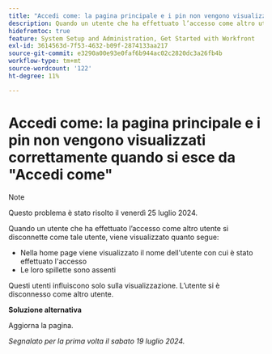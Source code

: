 ```yaml
---
title: "Accedi come: la pagina principale e i pin non vengono visualizzati correttamente quando si esce da Accedi come"
description: Quando un utente che ha effettuato l’accesso come altro utente si disconnette come tale utente, nella schermata iniziale vengono visualizzati i seguenti problemi.
hidefromtoc: true
feature: System Setup and Administration, Get Started with Workfront
exl-id: 3614563d-7f53-4632-b09f-2874133aa217
source-git-commit: e3290a00e93e0faf6b944ac02c2820dc3a26fb4b
workflow-type: tm+mt
source-wordcount: '122'
ht-degree: 11%

---
```


# Accedi come: la pagina principale e i pin non vengono visualizzati correttamente quando si esce da &quot;Accedi come&quot;

>[!NOTE]
>
>Questo problema è stato risolto il venerdì 25 luglio 2024.

Quando un utente che ha effettuato l’accesso come altro utente si disconnette come tale utente, viene visualizzato quanto segue:

* Nella home page viene visualizzato il nome dell&#39;utente con cui è stato effettuato l&#39;accesso
* Le loro spillette sono assenti

Questi utenti influiscono solo sulla visualizzazione. L’utente si è disconnesso come altro utente.

**Soluzione alternativa**

Aggiorna la pagina.

_Segnalato per la prima volta il sabato 19 luglio 2024._
